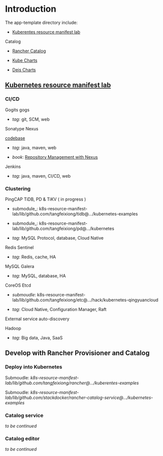 # Introduction

The app-template directory include:

* [Kuberentes resource manifest lab](#kubernetes-resource-manifest-lab)

Catalog
 
- [Rancher Catalog](./catalog/lib/github.com/rancher)

- [Kube Charts](./catalog/lib/github.com/kubernetes)

- [Deis Charts](./catalog/lib/github.com/deis)

## [Kubernetes resource manifest lab](/app-template/k8s-resource-manifest-lab)

### CI/CD

Gogits gogs

* _tag_: git, SCM, web

Sonatype Nexus

[codebase](https://github.com/sonatype/nexus-public)

* _tag_: java, maven, web

* _book_: [Repository Management with Nexus](https://books.sonatype.com/nexus-book/3.0/reference/index.html)

Jenkins

* _tag_: java, maven, CI/CD, web

### Clustering

PingCAP TiDB, PD & TiKV ( in progress )

* submodule_: k8s-resource-manifest-lab/lib/github.com/tangfeixiong/tidb@.../kubernetes-examples
* submodule_: k8s-resource-manifest-lab/lib/github.com/tangfeixiong/pd@.../kubernetes

* _tag_: MySQL Protocol, database, Cloud Native

Redis Sentinel

* _tag_: Redis, cache, HA

MySQL Galera

* _tag_: MySQL, database, HA

CoreOS Etcd

* _submoudle_: k8s-resource-manifest-lab/lib/github.com/tangfeixiong/etc@.../hack/kubernetes-qingyuancloud

* _tag_: Cloud Native, Configuration Manager, Raft

External service auto-discovery

Hadoop

* _tag_: Big data, Java, SaaS

## Develop with Rancher Provisioner and Catalog

### Deploy into Kubernetes

Submoudle: *k8s-resource-manifest-lab/lib/github.com/tangfeixiong/rancher@.../kuberentes-examples*

Submoudle: *k8s-resource-manifest-lab/lib/github.com/stackdocker/rancher-catalog-service@.../kubernetes-examples*

### Catalog service

_to be continued_

### Catalog editor

_to be continued_

